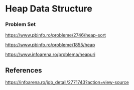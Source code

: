 # Heap Data Structure


### Problem Set
https://www.pbinfo.ro/probleme/2746/heap-sort

https://www.pbinfo.ro/probleme/1855/heap

https://www.infoarena.ro/problema/heapuri

## References

https://infoarena.ro/job_detail/2771743?action=view-source
